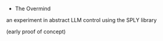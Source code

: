 * The Overmind

an experiment in abstract LLM control using the SPLY library

(early proof of concept)

